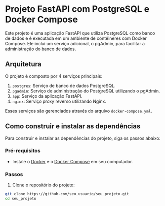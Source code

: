 # Projeto FastAPI com PostgreSQL e Docker Compose

Este projeto é uma aplicação FastAPI que utiliza PostgreSQL como banco de dados e é executada em um ambiente de contêineres com Docker Compose. Ele inclui um serviço adicional, o pgAdmin, para facilitar a administração do banco de dados.

## Arquitetura

O projeto é composto por 4 serviços principais:

1. `postgres`: Serviço de banco de dados PostgreSQL.
2. `pgadmin`: Serviço de administração do PostgreSQL utilizando o pgAdmin.
3. `app`: Serviço da aplicação FastAPI.
4. `nginx`: Serviço proxy reverso utilizando Nginx.

Esses serviços são gerenciados através do arquivo `docker-compose.yml`.

## Como construir e instalar as dependências

Para construir e instalar as dependências do projeto, siga os passos abaixo:

### Pré-requisitos

- Instale o [Docker](https://www.docker.com/get-started) e o [Docker Compose](https://docs.docker.com/compose/install/) em seu computador.

### Passos

1. Clone o repositório do projeto:

```bash
git clone https://github.com/seu_usuario/seu_projeto.git
cd seu_projeto
